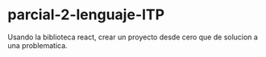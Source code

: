 # parcial-2-lenguaje-ITP
Usando la biblioteca react, crear un proyecto desde cero que de solucion a una problematica.
